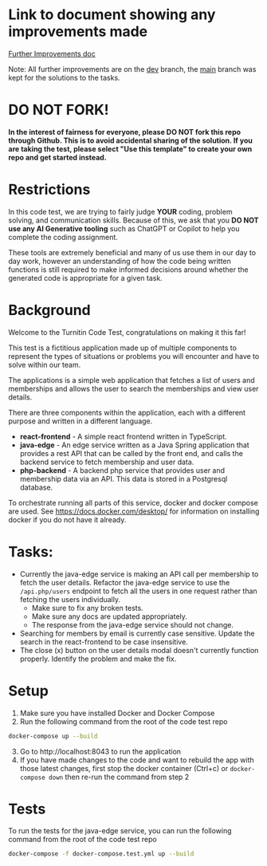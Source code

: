 # Link to document showing any improvements made

[Further Improvements doc](https://docs.google.com/document/d/1f5Jfpb-CahVXgst8NCDItpaQyHU7ryZ-MUAA1CxDFrA/edit?usp=sharing)

Note: All further improvements are on the [dev](https://github.com/Nasir-6/turnitin-code-test/tree/dev) branch, the [main](https://github.com/Nasir-6/turnitin-code-test) branch was kept for the solutions to the tasks.

# DO NOT FORK!

**In the interest of fairness for everyone, please DO NOT fork this repo through Github. This is to avoid accidental sharing of the solution. If you are taking the test, please select "Use this template" to create your own repo and get started instead.**

# Restrictions

In this code test, we are trying to fairly judge **YOUR** coding, problem solving, and communication skills. Because of this, we ask that you **DO NOT use any AI Generative tooling** such as ChatGPT or Copilot to help you complete the coding assignment.

These tools are extremely beneficial and many of us use them in our day to day work, however an understanding of how the code being written functions is still required to make informed decisions around whether the generated code is appropriate for a given task.

# Background

Welcome to the Turnitin Code Test, congratulations on making it this far!

This test is a fictitious application made up of multiple components to represent the types of situations or problems you will encounter and have to solve within our team.

The applications is a simple web application that fetches a list of users and memberships and allows the user to search the memberships and view user details.

There are three components within the application, each with a different purpose and written in a different language.

- **react-frontend** - A simple react frontend written in TypeScript.
- **java-edge** - An edge service written as a Java Spring application that provides a rest API that can be called by the front end, and calls the backend service to fetch membership and user data.
- **php-backend** - A backend php service that provides user and membership data via an API. This data is stored in a Postgresql database.

To orchestrate running all parts of this service, docker and docker compose are used. See https://docs.docker.com/desktop/ for information on installing docker if you do not have it already.

# Tasks:

- Currently the java-edge service is making an API call per membership to fetch the user details. Refactor the java-edge service to use the `/api.php/users` endpoint to fetch all the users in one request rather than fetching the users individually.
  - Make sure to fix any broken tests.
  - Make sure any docs are updated appropriately.
  - The response from the java-edge service should not change.
- Searching for members by email is currently case sensitive. Update the search in the react-frontend to be case insensitive.
- The close (x) button on the user details modal doesn't currently function properly. Identify the problem and make the fix.

# Setup

1. Make sure you have installed Docker and Docker Compose
2. Run the following command from the root of the code test repo

```bash
docker-compose up --build
```

3. Go to http://localhost:8043 to run the application
4. If you have made changes to the code and want to rebuild the app with those latest changes, first stop the docker container (Ctrl+c) or `docker-compose down` then re-run the command from step 2

# Tests

To run the tests for the java-edge service, you can run the following command from the root of the code test repo

```bash
docker-compose -f docker-compose.test.yml up --build
```
